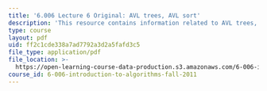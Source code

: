 ```yaml
---
title: '6.006 Lecture 6 Original: AVL trees, AVL sort'
description: 'This resource contains information related to AVL trees, AVL sort.'
type: course
layout: pdf
uid: ff2c1cde338a7ad7792a3d2a5fafd3c5
file_type: application/pdf
file_location: >-
  https://open-learning-course-data-production.s3.amazonaws.com/6-006-introduction-to-algorithms-fall-2011/ff2c1cde338a7ad7792a3d2a5fafd3c5_MIT6_006F11_lec06_orig.pdf
course_id: 6-006-introduction-to-algorithms-fall-2011
---
```

